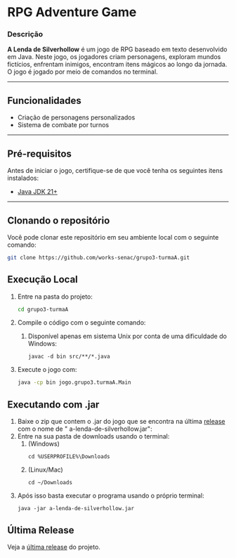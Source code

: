 # RPG Adventure Game

### Descrição

**A Lenda de Silverhollow** é um jogo de RPG baseado em texto desenvolvido em Java. Neste jogo, os jogadores criam
personagens, exploram mundos fictícios, enfrentam inimigos, encontram itens mágicos ao longo da
jornada. O jogo é jogado por meio de comandos no terminal.

---

## Funcionalidades

- Criação de personagens personalizados
- Sistema de combate por turnos

---

## Pré-requisitos

Antes de iniciar o jogo, certifique-se de que você tenha os seguintes itens instalados:

- [Java JDK 21+](https://www.oracle.com/java/technologies/javase/jdk21-archive-downloads.html)

---

## Clonando o repositório

Você pode clonar este repositório em seu ambiente local com o seguinte comando:

```bash
git clone https://github.com/works-senac/grupo3-turmaA.git
```

## Execução Local

1. Entre na pasta do projeto:
   ```bash
   cd grupo3-turmaA
   ```

2. Compile o código com o seguinte comando:
    1. Disponível apenas em sistema Unix por conta de uma dificuldade do Windows:
          ```shell
          javac -d bin src/**/*.java
          ```

3. Execute o jogo com:
    ```bash
    java -cp bin jogo.grupo3.turmaA.Main
    ```

## Executando com .jar

1. Baixe o zip que contem o .jar do jogo que se encontra na
   última [release](https://github.com/works-senac/grupo3-turmaA/releases/latest) com o nome de "
   a-lenda-de-silverhollow.jar":
2. Entre na sua pasta de downloads usando o terminal:
    1. (Windows)
       ```shell
       cd %USERPROFILE%\Downloads 
       ```    
    2. (Linux/Mac)
       ```shell
       cd ~/Downloads 
       ```
3. Após isso basta executar o programa usando o próprio terminal:
   ````shell
   java -jar a-lenda-de-silverhollow.jar
   ````

## Última Release

Veja a [última release](https://github.com/works-senac/grupo3-turmaA/releases/latest) do projeto.

